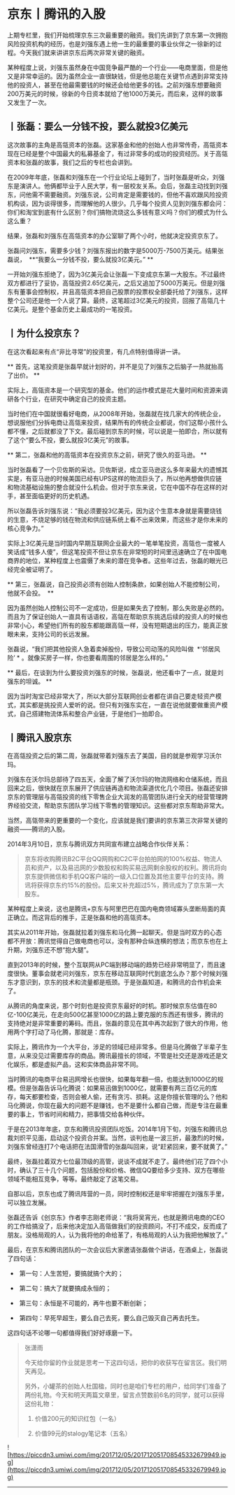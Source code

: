 # 京东丨腾讯的入股

上期专栏里，我们开始梳理京东三次最重要的融资。我们先讲到了京东第一次拥抱风险投资机构的经历，也是刘强东遇上他一生的最重要的事业伙伴之一徐新的过程。今天我们就来讲讲京东后两次非常关键的融资。

某种程度上说，刘强东虽然身在中国竞争最严酷的一个行业——电商里面，但是他又是非常幸运的。因为虽然企业一直很缺钱，但是他总能在关键节点遇到非常支持他的投资人，甚至在他最需要钱的时候还会给他更多的钱。之前刘强东想要融资200万美元的时候，徐新的今日资本就给了他1000万美元，而后来，这样的故事又发生了一次。

## 丨张磊：要么一分钱不投，要么就投3亿美元

这次故事的主角是高瓴资本的张磊。这家基金和他的创始人也非常传奇，高瓴资本现在已经是整个中国最大的私募基金了，有过非常多的成功的投资经历。关于高瓴资本和张磊的故事，我们之后的专栏也会讲到。

在2009年年底，张磊和刘强东在一个行业论坛上碰到了，当时张磊是听众，刘强东是演讲人。他俩都毕业于人民大学，有一层校友关系。会后，张磊主动找到刘强东，问他需不需要融资。刘强东说，公司肯定是需要钱的，但他不喜欢跟风险投资机构谈，因为谈得很多，而理解他的人很少。几乎每个投资人见到刘强东都会问：你们和淘宝到底有什么区别？你们搞物流烧这么多钱有意义吗？你们的模式为什么这么重？

结果，张磊和刘强东在高瓴资本的办公室聊了两个小时，他就决定投资京东了。

张磊问刘强东，需要多少钱？刘强东报出的数字是5000万-7500万美元。结果张磊说，  **“我要么一分钱不投，要么就投3亿美元。” **

一开始刘强东拒绝了，因为3亿美元会让张磊一下变成京东第一大股东。不过最终双方都进行了妥协，高瓴投资2.65亿美元，之后又追加了5000万美元。但是刘强东有董事会控制权，并且高瓴资本把自己股票的投票权全部委托给了刘强东，这样整个公司还是他一个人说了算。最终，这笔超过3亿美元的投资，回报了高瓴几十亿美元。是整个基金历史上最成功的一笔投资。

## 丨为什么投京东？

在这次看起来有点“非比寻常”的投资里，有几点特别值得讲一讲。

 ** 首先，这笔投资是张磊早就计划好的，并不是见了刘强东之后脑子一热就抬高了出价。 **

实际上，高瓴资本是一个研究型的基金。他们的运作模式是花大量时间和资源来调研各个行业，在研究中确定自己的投资主题。

当时他们在中国就很看好电商，从2008年开始，张磊就在找几家大的传统企业，想说服他们分拆电商让高瓴来投资，结果所有的传统企业都说，你们这帮小孩什么都不懂，之后就都没了下文。最后碰到京东的时候，可以说是一拍即合，所以就有了这个“要么不投，要么就投3亿美元”的故事。

 ** 第二，张磊和他的高瓴资本在投资京东之前，研究了很久的亚马逊。 **

当时张磊看了一个贝佐斯的采访。贝佐斯说，成立亚马逊这么多年来最大的遗憾其实是，有亚马逊的时候美国已经有UPS这样的物流巨头了，所以他再想做供应链和物流基础设施的整合就没什么机会。但对于京东来说，它在中国不存在这样的对手，甚至面临更好的历史机遇。

所以张磊告诉刘强东说：“我必须要投3亿美元，因为这个生意本身就是需要烧钱的生意，不烧足够的钱在物流和供应链系统上看不出来效果，而这些才是你未来的核心竞争力。”

实际上3亿美元是当时国内早期互联网企业最大的一笔单笔投资，高瓴也一度被人笑话成“钱多人傻”，但这笔投资不但让京东在非常短的时间里迅速确立了在中国电商界的地位，某种程度上也震慑了未来的潜在竞争者。这些年过去，张磊的眼光已经完全被证明了。

 ** 第三，张磊说，自己投资必须有创始人控制条款，如果创始人不能控制公司，他就不会投。  **

因为虽然创始人控制公司不一定成功，但是如果失去了控制，那么失败是必然的。而且为了保证创始人一直具有话语权，高瓴在帮助京东挑选后续的投资人的时候也非常小心，希望他们所有的股东都能跟高瓴一样，没有短期退出的压力，能真正放眼未来，支持公司的长远发展。

张磊说，“我们把其他投资人急着卖掉股份，导致公司动荡的风险叫做  *‘邻居风险’ * 。就像买房子一样，你也要看周围的邻居是怎么样的。”

 ** 最后，在谈到为什么要投资刘强东的时候，张磊说，他还看中了一点，就是刘强东的坦诚。 **

因为当时淘宝已经非常大了，所以大部分互联网创业者都在讲自己要走轻资产模式，其实都是挑投资人爱听的说。但只有刘强东实在，一直在说他就要做重资产模式，自己搭建物流体系和整合产业链，于是他们一拍即合。

## 丨腾讯入股京东

在高瓴投资之后的第二周，张磊就带着刘强东去了美国，目的就是参观学习沃尔玛。

刘强东在沃尔玛总部待了四五天，全面了解了沃尔玛的物流网络和仓储系统，而且回来之后，很快就在京东展开了供应链再造和物流渠道优化几个项目。张磊还安排京东的管理层与高瓴投资的线下零售企业大润发的高管团队进行全天的经营管理跨界经验交流，帮助京东团队学习线下零售的管理知识。这些都对京东帮助非常大。

当然，高瓴带来的更重要的一个变化，应该就是我们要讲的京东第三次非常关键的融资——腾讯的入股。

2014年3月10日，京东与腾讯双方共同宣布建立战略合作伙伴关系：

> 京东将收购腾讯B2C平台QQ网购和C2C平台拍拍网的100%权益、物流人员和资产，以及易迅网的少数股权和购买易迅网剩余股权的权利。腾讯将向京东提供微信和手机QQ客户端的一级入口位置及其他主要平台的支持。腾讯将获得京东约15%的股份。后来又补充超过5%，腾讯成为了京东第一大股东。

某种程度上来说，这也是腾讯+京东与阿里巴巴在国内电商领域寡头垄断局面的真正确立。而这背后的推手，正是张磊和他的高瓴资本。

其实从2011年开始，张磊就拉着刘强东和马化腾一起聊天。但是当时双方的心态都不开放：腾讯觉得自己做电商也可以，没有那种合纵连横的想法；而京东也在上升期，刘强东还不想“抱大腿”。

直到2013年的时候，整个互联网从PC端到移动端的趋势已经非常明显了，而且速度很快。董事会就老问刘强东，京东在移动互联网时代到底怎么办？那个时候刘强东才意识到，京东的技术和流量都是瓶颈。于是张磊知道，和腾讯的合作机会来了。

从腾讯的角度来说，那个时刻也是投资京东最好的时机。那时候京东估值在80亿-100亿美元，在走向500亿甚至1000亿的路上要克服的东西还有很多，腾讯的支持绝对是非常重要的筹码。而且，张磊的意见在其中再次起到了很大的作用，他用两个字打动了马化腾，那就是：库存。

实际上，腾讯作为一个大平台，涉足的领域已经非常多。但是马化腾做了半辈子生意，从来没见过需要库存的商品。腾讯最擅长的领域，不管是社交还是游戏还是文化娱乐，都是虚拟产品，这和实体商品非常不同。

当时腾讯的电商平台易迅网增长也很快，如果每年翻一倍，也能达到1000亿的规模。但是张磊告诉马化腾说：如果易迅做到1000亿，就需要有两三百亿元的库存，每天都要检查，否则会被人偷，还有贪污、损耗。这是你擅长管理的么？他和马化腾说，你现在最大的问题不是赚钱，也不是要什么都自己做，而是专注在最重要的事上，节省时间和精力，把事情交给各种伙伴。

于是在2013年年底，京东和腾讯投资团队吃饭。2014年1月下旬，刘强东和腾讯总裁刘炽平见面，启动这个投资合并案。当然，谈判也是一波三折，最激烈的时候，刘强东曾经连打7个电话把在法国滑雪的张磊叫回来，说“赶紧回来，要不就黄了。”

最终，张磊拉着双方七位最顶级的高管，说谈不成就不走了。最终他们花了四个小时，确认了三十几个问题，包括股份和价格、微信QQ要给多少支持、双方在哪些领域不能相互竞争，等等。最终敲定了这笔交易。

自那以后，京东也成了腾讯阵营的一员，同时控制权还是牢牢把握在刘强东手里，可以独立发展。

张磊还告诉《创京东》作者李志刚老师说：“我将吴宵光，也就是腾讯电商的CEO的工作给搞没了，后来他决定加入高瓴做我们的投资顾问，不打不成交，反而成了朋友。没格局观的人，认为我将他的命给革了，有格局观的人认为我把他解放了。”

最后，在京东和腾讯团队的一次会议后大家邀请张磊做个讲话，在酒桌上，张磊说了四句话：

*  第一句：人生苦短，要搞就搞个大的； 

*  第二句：搞大了就要搞成永恒的； 

*  第三句：永恒是不可能的，再牛也要不断创新； 

*  第四句：早死早超生，要么自己去死，要么自己毁灭自己再去托生。 

这四句话不论哪一句都值得我们好好琢磨一下。

> 张潇雨
> 
> 今天给你留的作业就是思考一下这四句话，把你的收获写在留言区。我们明天再见。
> 
> 另外，小罐茶的创始人杜国楹，同时也是咱们专栏的用户，给同学们准备了两份礼物。今天和明天两篇文章里，留言点赞数前6名的同学，就可以获得这份礼物：
> 
> 1. 价值200元的知识红包（一名）
> 
> 2. 价值99元的stalogy笔记本（五名）

![https://piccdn3.umiwi.com/img/201712/05/201712051708545332679949.jpg](https://piccdn3.umiwi.com/img/201712/05/201712051708545332679949.jpg)

---
